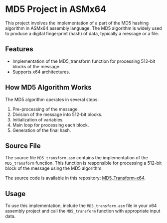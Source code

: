 # MD5 Project in ASMx64

This project involves the implementation of a part of the MD5 hashing algorithm in ASMx64 assembly language. The MD5 algorithm is widely used to produce a digital fingerprint (hash) of data, typically a message or a file.

## Features

- Implementation of the MD5_transform function for processing 512-bit blocks of the message.
- Supports x64 architectures.

## How MD5 Algorithm Works

The MD5 algorithm operates in several steps:
1. Pre-processing of the message.
2. Division of the message into 512-bit blocks.
3. Initialization of variables.
4. Main loop for processing each block.
5. Generation of the final hash.

## Source File

The source file `MD5_transform.asm` contains the implementation of the `MD5_transform` function. This function is responsible for processing a 512-bit block of the message using the MD5 algorithm.

The source code is available in this repository: [MD5_Transform-x64](https://github.com/maximmasiutin/MD5_Transform-x64/blob/master/md5_64.asm).

## Usage

To use this implementation, include the `MD5_transform.asm` file in your x64 assembly project and call the `MD5_transform` function with appropriate input data.


